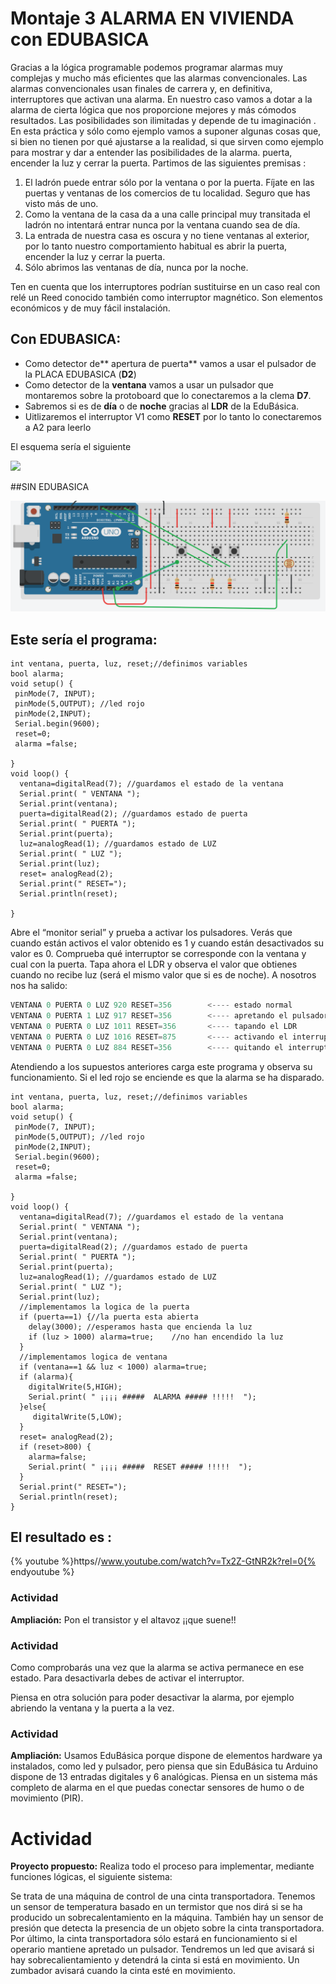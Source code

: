 
# Montaje 3 ALARMA EN VIVIENDA con EDUBASICA

Gracias a la lógica programable podemos programar alarmas muy complejas y mucho más eficientes que las alarmas convencionales. Las alarmas convencionales usan finales de carrera y, en definitiva, interruptores que activan una alarma. En nuestro caso vamos a dotar a la alarma de cierta lógica que nos proporcione mejores y más cómodos resultados. Las posibilidades son ilimitadas y depende de tu imaginación . En esta práctica y sólo como ejemplo vamos a suponer algunas cosas que, si bien no tienen por qué ajustarse a la realidad, si que sirven como ejemplo para mostrar y dar a entender las posibilidades de la alarma. puerta, encender la luz y cerrar la puerta. Partimos de las siguientes premisas :

1. El ladrón puede entrar sólo por la ventana o por la puerta. Fíjate en las puertas y ventanas de los comercios de tu localidad. Seguro que has visto más de uno.
1. Como la ventana de la casa da a una calle principal muy transitada el ladrón no intentará entrar nunca por la ventana cuando sea de día.
1. La entrada de nuestra casa es oscura y no tiene ventanas al exterior, por lo tanto nuestro comportamiento habitual es abrir la puerta, encender la luz y cerrar la puerta.
1. Sólo abrimos las ventanas de día, nunca por la noche.

Ten en cuenta que los interruptores podrían sustituirse en un caso real con relé un Reed conocido también como interruptor magnético. Son elementos económicos y de muy fácil instalación. 

## Con EDUBASICA:

- Como detector de** apertura de puerta** vamos a usar el pulsador de la PLACA EDUBASICA (**D2**)
- Como detector de la **ventana** vamos a usar un pulsador que montaremos sobre la protoboard que lo conectaremos a la clema **D7**. 
- Sabremos si es de **día** o de **noche** gracias al **LDR** de la EduBásica.
- Uitlizaremos el interruptor V1 como **RESET** por lo tanto lo conectaremos a A2 para leerlo

El esquema sería el siguiente

![](img/m4img1.1.png)

##SIN EDUBASICA

![](/assets/sin-edu-alarma-digital.png)

## Este sería el programa:

```cpp+lineNumbers:true
int ventana, puerta, luz, reset;//definimos variables
bool alarma; 
void setup() {                
 pinMode(7, INPUT); 
 pinMode(5,OUTPUT); //led rojo
 pinMode(2,INPUT);  
 Serial.begin(9600);
 reset=0;
 alarma =false;
  
}
void loop() {
  ventana=digitalRead(7); //guardamos el estado de la ventana
  Serial.print( " VENTANA ");
  Serial.print(ventana);
  puerta=digitalRead(2); //guardamos estado de puerta
  Serial.print( " PUERTA ");
  Serial.print(puerta);
  luz=analogRead(1); //guardamos estado de LUZ
  Serial.print( " LUZ ");
  Serial.print(luz);
  reset= analogRead(2);
  Serial.print(" RESET=");
  Serial.println(reset);
  
}
```

Abre el “monitor serial” y prueba a activar los pulsadores. Verás que cuando están activos el valor obtenido es 1 y cuando están desactivados su valor es 0. Comprueba qué interruptor se corresponde con la ventana y cual con la puerta. Tapa ahora el LDR y observa el valor que obtienes cuando no recibe luz (será el mismo valor que si es de noche). A nosotros nos ha salido:

```cpp
VENTANA 0 PUERTA 0 LUZ 920 RESET=356        <---- estado normal
VENTANA 0 PUERTA 1 LUZ 917 RESET=356        <---- apretando el pulsador de la placa Edubásica
VENTANA 0 PUERTA 0 LUZ 1011 RESET=356       <---- tapando el LDR
VENTANA 0 PUERTA 0 LUZ 1016 RESET=875       <---- activando el interruptor de Edubasica
VENTANA 0 PUERTA 0 LUZ 884 RESET=356        <---- quitando el interruptor (estado normal)
 ```

Atendiendo a los supuestos anteriores carga este programa y observa su funcionamiento. Si el led rojo se enciende es que la alarma se ha disparado.

```cpp+lineNumbers:true
int ventana, puerta, luz, reset;//definimos variables
bool alarma; 
void setup() {                
 pinMode(7, INPUT); 
 pinMode(5,OUTPUT); //led rojo
 pinMode(2,INPUT);  
 Serial.begin(9600);
 reset=0;
 alarma =false;
  
}
void loop() {
  ventana=digitalRead(7); //guardamos el estado de la ventana
  Serial.print( " VENTANA ");
  Serial.print(ventana);
  puerta=digitalRead(2); //guardamos estado de puerta
  Serial.print( " PUERTA ");
  Serial.print(puerta);
  luz=analogRead(1); //guardamos estado de LUZ
  Serial.print( " LUZ ");
  Serial.print(luz);
  //implementamos la logica de la puerta
  if (puerta==1) {//la puerta esta abierta
    delay(3000); //esperamos hasta que encienda la luz
    if (luz > 1000) alarma=true;    //no han encendido la luz      
  }
  //implementamos logica de ventana
  if (ventana==1 && luz < 1000) alarma=true;
  if (alarma){
    digitalWrite(5,HIGH); 
    Serial.print( " ¡¡¡¡ #####  ALARMA ##### !!!!!  ");
  }else{
     digitalWrite(5,LOW); 
  }
  reset= analogRead(2);
  if (reset>800) {
    alarma=false; 
    Serial.print( " ¡¡¡¡ #####  RESET ##### !!!!!  ");
  }
  Serial.print(" RESET=");
  Serial.println(reset);
}
```

## El resultado es :

{% youtube %}https//www.youtube.com/watch?v=Tx2Z-GtNR2k?rel=0{% endyoutube %}

### Actividad

**Ampliación:**
Pon el transistor y el altavoz ¡¡que suene!!

### Actividad

Como comprobarás una vez que la alarma se activa permanece en ese estado. Para desactivarla debes de activar el interruptor.

Piensa en otra solución para poder desactivar la alarma, por ejemplo abriendo la ventana y la puerta a la vez.

### Actividad

**Ampliación:**
Usamos EduBásica porque dispone de elementos hardware ya instalados, como led y pulsador, pero piensa que sin EduBásica tu Arduino dispone de 13 entradas digitales y 6 analógicas. Piensa en un sistema más completo de alarma en el que puedas conectar sensores de humo o de movimiento (PIR).

# Actividad

**Proyecto propuesto:**
Realiza todo el proceso para implementar, mediante funciones lógicas, el siguiente sistema:

Se trata de una máquina de control de una cinta transportadora. Tenemos un sensor de temperatura basado en un termistor que nos dirá si se ha producido un sobrecalentamiento en la máquina. También hay un sensor de presión que detecta la presencia de un objeto sobre la cinta transportadora. Por último, la cinta transportadora sólo estará en funcionamiento si el operario mantiene apretado un pulsador. Tendremos un led que avisará si hay sobrecalientamiento y detendrá la cinta si está en movimiento. Un zumbador avisará cuando la cinta esté en movimiento.

